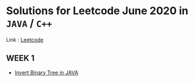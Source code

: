 # Solutions for Leetcode June 2020 in `JAVA` / `C++` 

Link : [Leetcode](https://leetcode.com/explore/featured/card/june-leetcoding-challenge/)

## WEEK 1

* [Invert Binary Tree in JAVA](https://github.com/abhisheksurve45/leetcode-july-2020/blob/master/WEEK1/InvertBinaryTree.java)
